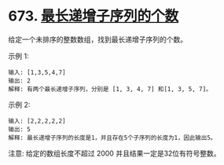 # 673. [最长递增子序列的个数](https://leetcode-cn.com/problems/number-of-longest-increasing-subsequence/)

给定一个未排序的整数数组，找到最长递增子序列的个数。

示例 1:
```
输入: [1,3,5,4,7]
输出: 2
解释: 有两个最长递增子序列，分别是 [1, 3, 4, 7] 和[1, 3, 5, 7]。
```
示例 2:
```
输入: [2,2,2,2,2]
输出: 5
解释: 最长递增子序列的长度是1，并且存在5个子序列的长度为1，因此输出5。
```

注意: 给定的数组长度不超过 2000 并且结果一定是32位有符号整数。
